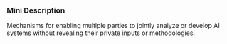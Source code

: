 ### Mini Description

Mechanisms for enabling multiple parties to jointly analyze or develop AI systems without revealing their private inputs or methodologies.
